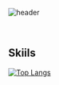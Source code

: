 
![header](https://capsule-render.vercel.app/api?type=wave&color=auto&height=200&section=header&text=recordmystory&fontSize=90)

</br>
<h2>Skiils</h2>

[![Top Langs](https://github-readme-stats.vercel.app/api/top-langs/?username=recordmystory&langs_count=8)](https://github.com/recordmystory/github-readme-stats)

